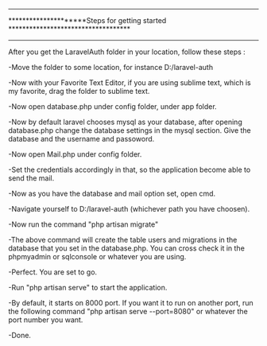 **********************************************************************************
*********************Steps for getting started ***********************************
**********************************************************************************

After you get the LaravelAuth folder in your location, follow these steps :

-Move the folder to some location, for instance D:/laravel-auth

-Now with your Favorite Text Editor, if you are using sublime text, which is my favorite, drag the folder to sublime text.

-Now open database.php under config folder, under app folder.

-Now by default laravel chooses mysql as your database, after opening database.php change the database settings in the mysql section. Give the database and the username and passoword.

-Now open Mail.php under config folder.

-Set the credentials accordingly in that, so the application become able to send the mail.

-Now as you have the database and mail option set, open cmd.

-Navigate yourself to D:/laravel-auth (whichever path you have choosen).

-Now run the command "php artisan migrate"

-The above command will create the table users and migrations in the database that you set in the database.php. You can cross check it in the phpmyadmin or sqlconsole or whatever you are using.

-Perfect. You are set to go.

-Run "php artisan serve" to start the application.

-By default, it starts on 8000 port. If you want it to run on another port, run the following command "php artisan serve --port=8080" or whatever the port number you want.

-Done.

